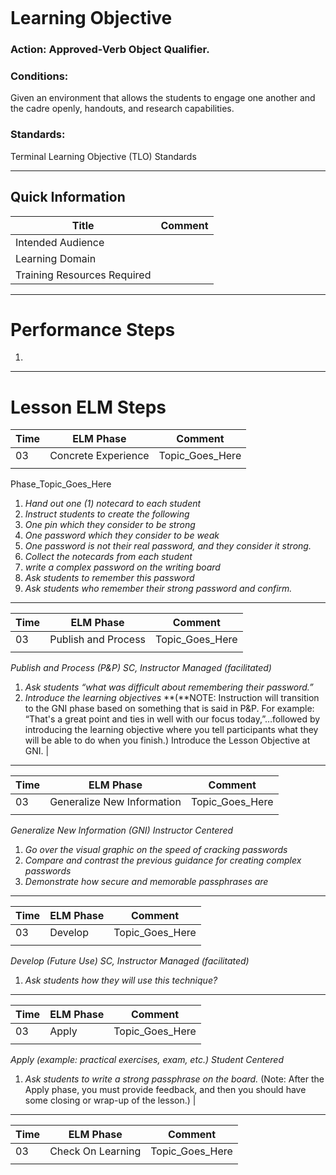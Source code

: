 ```toc
```
# Learning Objective
### **Action:** __Approved-Verb Object Qualifier.__

### **Conditions:** 
Given an environment that allows the students to engage
one another and the cadre openly, handouts, and research capabilities.

### **Standards:** 
Terminal Learning Objective (TLO) Standards

---

## Quick Information
| Title                       | Comment |
| --------------------------- | ------- |
| Intended Audience           |         |
| Learning Domain             |         |
| Training Resources Required |         |

---
# Performance Steps

1. 

---
# Lesson ELM Steps
| Time | ELM Phase | Comment           |
| ---- | --------- | --------------- |
| 03   | Concrete Experience        | Topic_Goes_Here |
|      |           |                 |
Phase_Topic_Goes_Here
1. _Hand out one (1) notecard to each student_
2. _Instruct students to create the following_
  1. _One pin which they consider to be strong_
  2. _One password which they consider to be weak_
  3. _One password is not their real password, and they consider it strong._
3. _Collect the notecards from each student_
4. _write a complex password on the writing board_
5. _Ask students to remember this password_
6. _Ask students who remember their strong password and confirm._

---
| Time | ELM Phase | Comment           |
| ---- | --------- | --------------- |
| 03   | Publish and Process        | Topic_Goes_Here |
|      |           |                 |
_Publish and Process (P&P) SC, Instructor Managed (facilitated)_
1. _Ask students “what was difficult about remembering their password.”_
2. _Introduce the learning objectives_
**(**NOTE: Instruction will transition to the GNI phase based on something that is said in P&P. For example: “That's a great point and ties in well with our focus today,”…followed by introducing the learning objective where you tell participants what they will be able to do when you finish.) Introduce the Lesson Objective at GNI. |

---
| Time | ELM Phase | Comment           |
| ---- | --------- | --------------- |
| 03   | Generalize New Information        | Topic_Goes_Here |
|      |           |                 |
_Generalize New Information (GNI) Instructor Centered_
1. _Go over the visual graphic on the speed of cracking passwords_
2. _Compare and contrast the previous guidance for creating complex passwords_
3. _Demonstrate how secure and memorable passphrases are_

---
| Time | ELM Phase | Comment           |
| ---- | --------- | --------------- |
| 03   | Develop        | Topic_Goes_Here |
|      |           |                 |
_Develop (Future Use) SC, Instructor Managed (facilitated)_
1. _Ask students how they will use this technique?_

---
| Time | ELM Phase | Comment           |
| ---- | --------- | --------------- |
| 03   | Apply        | Topic_Goes_Here |
|      |           |                 |
_Apply (example: practical exercises, exam, etc.) Student Centered_
1. _Ask students to write a strong passphrase on the board._
(Note: After the Apply phase, you must provide feedback, and then you should have some closing or wrap-up of the lesson.) |

---
| Time | ELM Phase         | Comment         |
| ---- | ----------------- | --------------- |
| 03   | Check On Learning | Topic_Goes_Here |
|      |                   |                 |